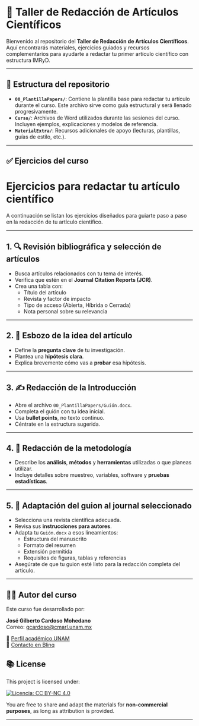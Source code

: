 # 📝 Taller de Redacción de Artículos Científicos

Bienvenido al repositorio del **Taller de Redacción de Artículos Científicos**. Aquí encontrarás materiales, 
ejercicios guiados y recursos complementarios para ayudarte a redactar tu primer artículo científico con estructura IMRyD.

---

## 📂 Estructura del repositorio

- **`00_PlantillaPapers/`**: Contiene la plantilla base para redactar tu artículo durante el curso. Este archivo sirve como guía estructural y será llenado progresivamente.
- **`Curso/`**: Archivos de Word utilizados durante las sesiones del curso. Incluyen ejemplos, explicaciones y modelos de referencia.
- **`MaterialExtra/`**: Recursos adicionales de apoyo (lecturas, plantillas, guías de estilo, etc.).

---


## ✅ Ejercicios del curso


# Ejercicios para redactar tu artículo científico

A continuación se listan los ejercicios diseñados para guiarte paso a paso en la redacción de tu artículo científico.

---

## 1. 🔍 Revisión bibliográfica y selección de artículos

- Busca artículos relacionados con tu tema de interés.  
- Verifica que estén en el **Journal Citation Reports (JCR)**.  
- Crea una tabla con:  
  - Título del artículo  
  - Revista y factor de impacto  
  - Tipo de acceso (Abierta, Híbrida o Cerrada)  
  - Nota personal sobre su relevancia

---

## 2. 🧠 Esbozo de la idea del artículo

- Define la **pregunta clave** de tu investigación.  
- Plantea una **hipótesis clara**.  
- Explica brevemente cómo vas a **probar** esa hipótesis.

---

## 3. ✍️ Redacción de la Introducción

- Abre el archivo `00_PlantillaPapers/Guión.docx`.  
- Completa el guión con tu idea inicial.  
- Usa **bullet points**, no texto continuo.  
- Céntrate en la estructura sugerida.

---

## 4. 🧾 Redacción de la metodología

- Describe los **análisis**, **métodos** y **herramientas** utilizadas o que planeas utilizar.  
- Incluye detalles sobre muestreo, variables, software y **pruebas estadísticas**.

---

## 5. 📄 Adaptación del guion al journal seleccionado

- Selecciona una revista científica adecuada.  
- Revisa sus **instrucciones para autores**.  
- Adapta tu `Guión.docx` a esos lineamientos:  
  - Estructura del manuscrito  
  - Formato del resumen  
  - Extensión permitida  
  - Requisitos de figuras, tablas y referencias  
- Asegúrate de que tu guion esté listo para la redacción completa del artículo.


---

## 👨‍🏫 Autor del curso

Este curso fue desarrollado por:

**José Gilberto Cardoso Mohedano**  
Correo: [gcardoso@cmarl.unam.mx](mailto:gcardoso@cmarl.unam.mx)

🔗 [Perfil académico UNAM](https://www.icmyl.unam.mx/el_carmen/quienes_somos/personal_academico/jose-gilberto-cardoso-mohedano)  
🔗 [Contacto en Blinq](https://blinq.me/YKZ9U8mqdr8n?bs=db)


## 📚 License

This project is licensed under:
  
[![Licencia: CC BY-NC 4.0](https://licensebuttons.net/l/by-nc/4.0/88x31.png)](https://creativecommons.org/licenses/by-nc/4.0/)
  

You are free to share and adapt the materials for **non-commercial purposes**, as long as attribution is provided.

  

---
